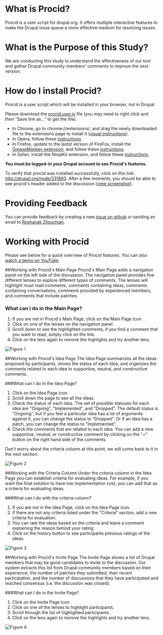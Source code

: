 What is Procid?
===============
Procid is a user script for drupal.org. It offers multiple interactive features to make the Drupal issue queue a more effective medium for resolving issues. 

What is the Purpose of this Study?
==================================
We are conducting this study to understand the effectiveness of our tool and gather Drupal community members' comments to improve the next version.

How do I install Procid?
========================
Procid is a user script which will be installed in your browser, not in Drupal.

Please download the [procid.user.js](https://github.com/albaloo/procid-client/raw/master/procid.user.js) file (you may need to right click and then "Save link as..." to get the file). 

- In Chrome, go to chrome://extensions/, and drag the newly downloaded file to the extensions page to install it ([visual instructions](https://raw.github.com/albaloo/procid-client/master/screenshots/procid-chrome-installation.jpg)).
- In Opera, follow these [instructions](http://my.opera.com/Contrid/blog/2007/02/11/how-to-greasemonkey-in-opera).
- In Firefox, update to the lastst version of FireFox, install the [GreaseMonkey extension](https://addons.mozilla.org/en-US/firefox/addon/greasemonkey/), and follow these [instructions](http://userscripts.org/about/installing). 
- In Safari, install the NinjaKit extension, and follow these [instructions](http://wiki.greasespot.net/Cross-browser_userscripting#cite_note-2).

**You must be logged-in your Drupal account to see Procid's features.**

To verify that procid was installed successfully, click on this link: http://drupal.org/node/331893. After a few moments, you should be able to see procid's header added to the discussion ([view screenshot](https://raw.github.com/albaloo/procid-client/master/screenshots/survey-install-check.png)).

Providing Feedback
==================
You can provide feedback by creating a new [issue on github](https://github.com/albaloo/procid-client/issues) or sending an email to <a href="mailto:rzilouc2@illinois.edu">Roshanak Zilouchian</a>.

Working with Procid
===================
Please see below for a quick overview of Procid features.
You can also [watch a demo on YouTube](https://www.youtube.com/watch?v=a_kHWOjXEtQ).

##Working with Procid's Main Page
Procid's Main Page adds a navigation panel on the left side of the discussion. The navigation panel provides five different lenses to explore different types of comments. The lenses will highlight must read comments, comments containing ideas, comments containing conversations, comments provided by experienced members, and comments that include patches.

### What can I do in the Main Page? 
1. If you are not in Procid's Main Page, click on the Main Page icon.
1. Click on one of the lenses on the navigation panel.
1. Scroll down to see the highlighted comments, if you find a comment that you want to read, simply click on the link.
1. Click on the lens again to remove the highlights and try another lens.

![Figure 1](https://raw.github.com/albaloo/procid-client/master/screenshots/survey-homepage-idea.png)

##Working with Procid's Idea Page
The Idea Page summarizes all the ideas proposed by participants, shows the status of each idea, and organizes the comments related to each idea to supportive, neutral, and constructive comments.

###What can I do in the Idea Page? 
1. Click on the Idea Page icon. 
1. Scroll down the page to see all the ideas.
1. Check the status of each idea. The set of possible statuses for each idea are "Ongoing", "Implemented", and "Dropped". The default status is "Ongoing", but if you feel a particular idea has a lot of arguments against it, you can change the status to "Dropped". Or if an idea has a patch, you can change the status to "Implemented". 
1. Check the comments that are related to each idea. You can add a new supportive, neutral, or constructive comment by clicking on the "+" button on the right hand side of the comments. 

Don't worry about the criteria column at this point, we will come back to it in the next section.

![Figure 2](https://raw.github.com/albaloo/procid-client/master/screenshots/survey-ideapage.png)

##Working with the Criteria Column
Under the criteria column in the Idea Page you can establish criteria for evaluating ideas. For example, if you want the final solution to have low implementation cost, you can add that as a criteria for evaluating ideas.

###What can I do with the criteria column?
1. If you are not in the Idea Page, click on the Idea Page icon. 
1. If there are not any criteria listed under the "Criteria" section, add a new criteria for evaluation.
1. You can rate the ideas based on the criteria and leave a comment explaining the reason behind your rating.
1. Click on the history button to see participants previous ratings of the ideas.

![Figure 3](https://raw.github.com/albaloo/procid-client/master/screenshots/survey-ideapage-criteria.png)
 
##Working with Procid's Invite Page
The Invite Page shows a list of Drupal members that may be good candidates to invite to the discussion. Our system extracts this list from Drupal community members based on their experience, the number of patches they submitted, their recent participation, and the number of discussions that they have participated and reached consensus (i.e. the discussion was closed). 

###What can I do in the Invite Page?
1. Click on the Invite Page icon. 
1. Click on one of the lenses to highlight participants.
1. Scroll through the list of highlighted participants.
1. Click on the lens again to remove the highlights and try another lens.

![Figure 4](https://raw.github.com/albaloo/procid-client/master/screenshots/survey-invitepage.png)
